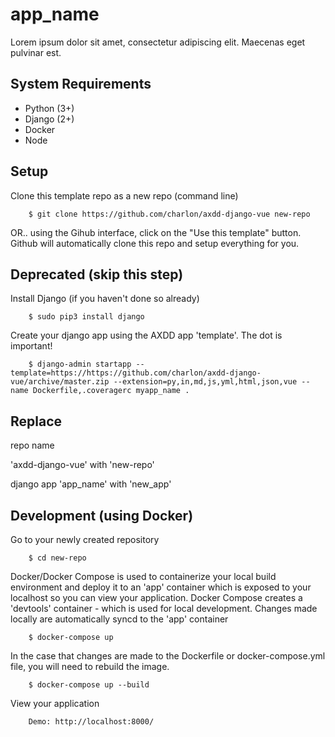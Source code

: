 # app_name

Lorem ipsum dolor sit amet, consectetur adipiscing elit. Maecenas eget pulvinar est.

## System Requirements

- Python (3+)
- Django (2+)
- Docker
- Node

## Setup

Clone this template repo as a new repo (command line)

        $ git clone https://github.com/charlon/axdd-django-vue new-repo

OR.. using the Gihub interface, click on the "Use this template" button. Github will automatically clone this repo and setup everything for you.

## Deprecated (skip this step)

Install Django (if you haven't done so already)

        $ sudo pip3 install django

Create your django app using the AXDD app 'template'. The dot is important!

        $ django-admin startapp --template=https://https://github.com/charlon/axdd-django-vue/archive/master.zip --extension=py,in,md,js,yml,html,json,vue --name Dockerfile,.coveragerc myapp_name .


## Replace

repo name

'axdd-django-vue' with 'new-repo'

django app
'app_name' with 'new_app'


## Development (using Docker)

Go to your newly created repository

        $ cd new-repo

Docker/Docker Compose is used to containerize your local build environment and deploy it to an 'app' container which is exposed to your localhost so you can view your application. Docker Compose creates a 'devtools' container - which is used for local development. Changes made locally are automatically syncd to the 'app' container

        $ docker-compose up

In the case that changes are made to the Dockerfile or docker-compose.yml file, you will need to rebuild the image.

        $ docker-compose up --build

View your application

        Demo: http://localhost:8000/
